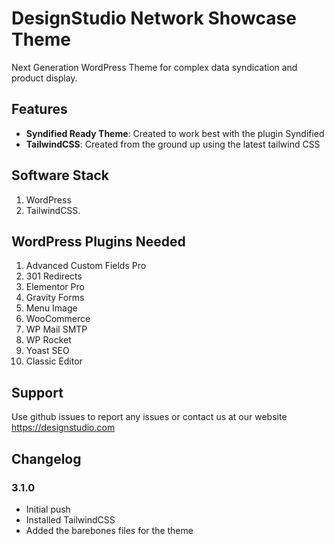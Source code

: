 # DesignStudio Network Showcase Theme

Next Generation WordPress Theme for complex data syndication and product display.

## Features

- **Syndified Ready Theme**: Created to work best with the plugin Syndified
- **TailwindCSS**: Created from the ground up using the latest tailwind CSS

## Software Stack

1. WordPress
2. TailwindCSS.

## WordPress Plugins Needed

1. Advanced Custom Fields Pro
2. 301 Redirects
3. Elementor Pro
4. Gravity Forms
5. Menu Image
6. WooCommerce
7. WP Mail SMTP
8. WP Rocket
9. Yoast SEO
10. Classic Editor

## Support

Use github issues to report any issues or contact us at our website https://designstudio.com

## Changelog

### 3.1.0
- Initial push 
- Installed TailwindCSS
- Added the barebones files for the theme